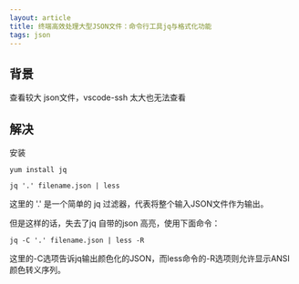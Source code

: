 ```yaml
---
layout: article
title: 终端高效处理大型JSON文件：命令行工具jq与格式化功能
tags: json
---
```


## 背景

查看较大 json文件，vscode-ssh 太大也无法查看


## 解决
安装
```
yum install jq
```


```
jq '.' filename.json | less
```
这里的 '.' 是一个简单的 jq 过滤器，代表将整个输入JSON文件作为输出。


但是这样的话，失去了jq 自带的json 高亮，使用下面命令：
```
jq -C '.' filename.json | less -R
```


这里的-C选项告诉jq输出颜色化的JSON，而less命令的-R选项则允许显示ANSI颜色转义序列。

